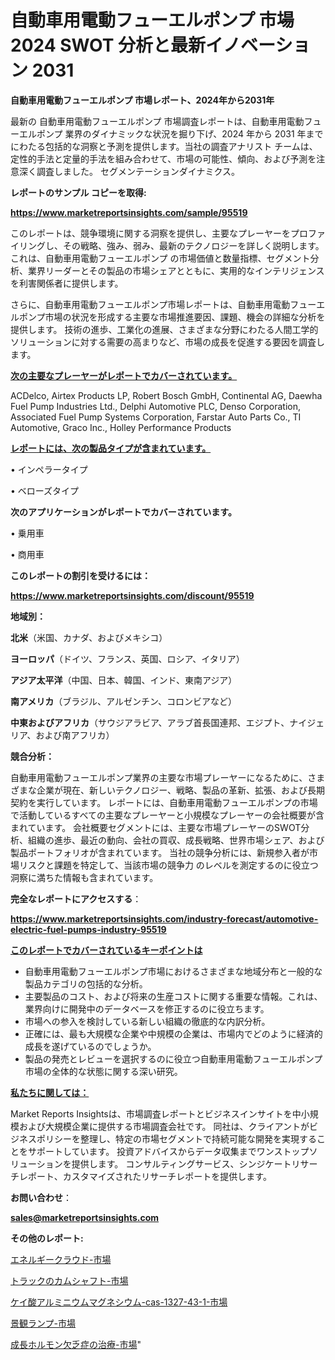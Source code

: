 # 自動車用電動フューエルポンプ 市場 2024 SWOT 分析と最新イノベーション 2031

<strong>自動車用電動フューエルポンプ 市場レポート、2024年から2031年</strong>

最新の 自動車用電動フューエルポンプ 市場調査レポートは、自動車用電動フューエルポンプ 業界のダイナミックな状況を掘り下げ、2024 年から 2031 年までにわたる包括的な洞察と予測を提供します。当社の調査アナリスト チームは、定性的手法と定量的手法を組み合わせて、市場の可能性、傾向、および予測を注意深く調査しました。 セグメンテーションダイナミクス。



<strong>レポートのサンプル コピーを取得:</strong> <a href=https://www.marketreportsinsights.com/sample/95519>

<strong><u>https://www.marketreportsinsights.com/sample/95519</u></strong></a>

このレポートは、競争環境に関する洞察を提供し、主要なプレーヤーをプロファイリングし、その戦略、強み、弱み、最新のテクノロジーを詳しく説明します。 これは、自動車用電動フューエルポンプ の市場価値と数量指標、セグメント分析、業界リーダーとその製品の市場シェアとともに、実用的なインテリジェンスを利害関係者に提供します。

さらに、自動車用電動フューエルポンプ市場レポートは、自動車用電動フューエルポンプ市場の状況を形成する主要な市場推進要因、課題、機会の詳細な分析を提供します。 技術の進歩、工業化の進展、さまざまな分野にわたる人間工学的ソリューションに対する需要の高まりなど、市場の成長を促進する要因を調査します。



<strong><u>次の主要なプレーヤーがレポートでカバーされています。</u></strong>

ACDelco, Airtex Products LP, Robert Bosch GmbH, Continental AG, Daewha Fuel Pump Industries Ltd., Delphi Automotive PLC, Denso Corporation, Associated Fuel Pump Systems Corporation, Farstar Auto Parts Co., TI Automotive, Graco Inc., Holley Performance Products



<strong><u><b>レポートには、次の製品タイプが含まれています。</b></u></strong>

• インペラータイプ

• ベローズタイプ



<strong><b>次のアプリケーションがレポートでカバーされています。</b></strong>

• 乗用車

• 商用車



<strong><b>このレポートの割引を受けるには：</b></strong><a href=https://www.marketreportsinsights.com/discount/95519>

<strong><u>https://www.marketreportsinsights.com/discount/95519</u></strong></a>



<strong>地域別：</strong>



<strong>北米</strong>（米国、カナダ、およびメキシコ）



<strong>ヨーロッパ</strong>（ドイツ、フランス、英国、ロシア、イタリア）



<strong>アジア太平洋</strong>（中国、日本、韓国、インド、東南アジア）



<strong>南アメリカ</strong>（ブラジル、アルゼンチン、コロンビアなど）



<strong>中東およびアフリカ</strong>（サウジアラビア、アラブ首長国連邦、エジプト、ナイジェリア、および南アフリカ）



<strong>競合分析：</strong>

自動車用電動フューエルポンプ業界の主要な市場プレーヤーになるために、さまざまな企業が現在、新しいテクノロジー、戦略、製品の革新、拡張、および長期契約を実行しています。 レポートには、自動車用電動フューエルポンプの市場で活動しているすべての主要なプレーヤーと小規模なプレーヤーの会社概要が含まれています。 会社概要セグメントには、主要な市場プレーヤーのSWOT分析、組織の進歩、最近の動向、会社の買収、成長戦略、世界市場シェア、および製品ポートフォリオが含まれています。 当社の競争分析には、新規参入者が市場リスクと課題を特定して、当該市場の競争力 のレベルを測定するのに役立つ洞察に満ちた情報も含まれています。



<strong>完全なレポートにアクセスする</strong>：

<a href=https://www.marketreportsinsights.com/industry-forecast/automotive-electric-fuel-pumps-industry-95519>

<strong><u>https://www.marketreportsinsights.com/industry-forecast/automotive-electric-fuel-pumps-industry-95519</u></strong></a>



<strong><u><b>このレポートでカバーされているキーポイントは</b></u></strong>
<ul>
  <li>自動車用電動フューエルポンプ市場におけるさまざまな地域分布と一般的な製品カテゴリの包括的な分析。</li>
  <li>主要製品のコスト、および将来の生産コストに関する重要な情報。これは、業界向けに開発中のデータベースを修正するのに役立ちます。</li>
  <li>市場への参入を検討している新しい組織の徹底的な内訳分析。</li>
  <li>正確には、最も大規模な企業や中規模の企業は、市場内でどのように経済的成長を遂げているのでしょうか。</li>
  <li>製品の発売とレビューを選択するのに役立つ自動車用電動フューエルポンプ市場の全体的な状態に関する深い研究。</li>
</ul>


<strong><u><b>私たちに関しては：</b></u></strong>

Market Reports Insightsは、市場調査レポートとビジネスインサイトを中小規模および大規模企業に提供する市場調査会社です。 同社は、クライアントがビジネスポリシーを整理し、特定の市場セグメントで持続可能な開発を実現することをサポートしています。 投資アドバイスからデータ収集までワンストップソリューションを提供します。 コンサルティングサービス、シンジケートリサーチレポート、カスタマイズされたリサーチレポートを提供します。



<strong><b>お問い合わせ</b></strong>：

<a href=mailto:sales@marketreportsinsights.com>

<strong><u>sales@marketreportsinsights.com</u></strong></a>



<strong>その他のレポート:</strong>

<a href=https://www.linkedin.com/pulse/エネルギークラウド-市場-2023-推進要因と成長機会-2030-trend-tracking-toolbox-24-analysis-fah0f/>エネルギークラウド-市場</a>

<a href=https://www.linkedin.com/pulse/トラックのカムシャフト-市場-2023-推進要因と成長機会-2030-analytics-achievers-24-analysis-8aebf/>トラックのカムシャフト-市場</a>

<a href=https://www.linkedin.com/pulse/ケイ酸アルミニウムマグネシウム-cas-1327-43-1-市場-2030-xp1wf/>ケイ酸アルミニウムマグネシウム-cas-1327-43-1-市場</a>

<a href=https://www.linkedin.com/pulse/景観ランプ-市場-2023-最新の-cagr-および成長分析-2030-mtcpf/>景観ランプ-市場</a>

<a href=https://www.linkedin.com/pulse/成長ホルモン欠乏症の治療-市場-2023-競争分析と事業成長-2030-azlrf/>成長ホルモン欠乏症の治療-市場</a>"
